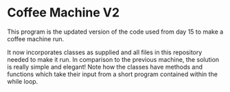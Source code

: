 # Coffee Machine V2

This program is the updated version of the code used from day 15 to make a coffee machine run. 

It now incorporates classes as supplied and all files in this repository needed to make it run. In comparison to the previous machine, the solution is really simple and elegant! Note how the classes have methods and functions which take their input from a short program contained within the while loop.